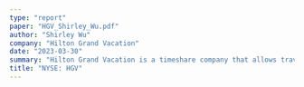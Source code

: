 ```yaml
---
type: "report"
paper: "HGV_Shirley_Wu.pdf"
author: "Shirley Wu"
company: "Hilton Grand Vacation"
date: "2023-03-30"
summary: "Hilton Grand Vacation is a timeshare company that allows travelers to advance purchase vacation time at various travel destinations within the Hilton network. Travelers join one of Hilton’s points-based Clubs and become one of 300,000 members to enjoy exclusive leisure travel services."
title: "NYSE: HGV"
---
```


